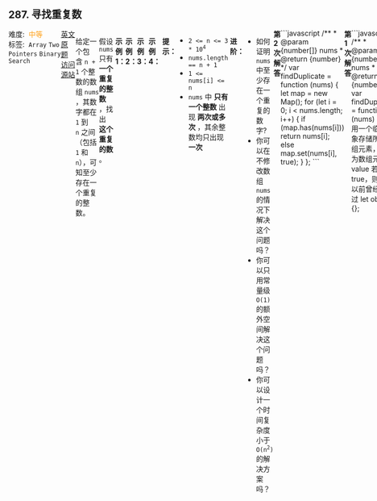 <div style="font-size: 20px; margin-bottom: 15px; font-weight: bold;">287. 寻找重复数</div>
<div style="display: flex; font-size: 14px; justify-content: space-between;"><div><span style="margin-right: 30px;">难度:&nbsp;&nbsp;<label style="color: rgb(255, 161, 25);">中等</label></span><span style="margin-right: 30px;">标签:&nbsp;&nbsp;<code>Array</code>&nbsp;<code>Two Pointers</code>&nbsp;<code>Binary Search</code></span></div><div><span style="margin-right: 15px;"><a href="https://leetcode.com/problems/find-the-duplicate-number/">英文原题</a></span><span><a href="https://leetcode-cn.com/problems/find-the-duplicate-number/">访问源站</a></span></div>
<hr style="height: 1px; margin: 1em 0px;" />
<p>给定一个包含 <code>n + 1</code> 个整数的数组 <code>nums</code> ，其数字都在 <code>1</code> 到 <code>n</code><em> </em>之间（包括 <code>1</code> 和 <code>n</code>），可知至少存在一个重复的整数。</p>

<p>假设 <code>nums</code> 只有 <strong>一个重复的整数</strong> ，找出 <strong>这个重复的数</strong> 。</p>

<p> </p>

<p><strong>示例 1：</strong></p>

<pre>
<strong>输入：</strong>nums = [1,3,4,2,2]
<strong>输出：</strong>2
</pre>

<p><strong>示例 2：</strong></p>

<pre>
<strong>输入：</strong>nums = [3,1,3,4,2]
<strong>输出：</strong>3
</pre>

<p><strong>示例 3：</strong></p>

<pre>
<strong>输入：</strong>nums = [1,1]
<strong>输出：</strong>1
</pre>

<p><strong>示例 4：</strong></p>

<pre>
<strong>输入：</strong>nums = [1,1,2]
<strong>输出：</strong>1
</pre>

<p> </p>

<p><strong>提示：</strong></p>

<ul>
	<li><code>2 &lt;= n &lt;= 3 * 10<sup>4</sup></code></li>
	<li><code>nums.length == n + 1</code></li>
	<li><code>1 &lt;= nums[i] &lt;= n</code></li>
	<li><code>nums</code> 中 <strong>只有一个整数</strong> 出现 <strong>两次或多次</strong> ，其余整数均只出现 <strong>一次</strong></li>
</ul>

<p> </p>

<p><b>进阶：</b></p>

<ul>
	<li>如何证明 <code>nums</code> 中至少存在一个重复的数字?</li>
	<li>你可以在不修改数组 <code>nums</code> 的情况下解决这个问题吗？</li>
	<li>你可以只用常量级 <code>O(1)</code> 的额外空间解决这个问题吗？</li>
	<li>你可以设计一个时间复杂度小于 <code>O(n<sup>2</sup>)</code> 的解决方案吗？</li>
</ul>

<hr style="height: 1px; margin: 1em 0px;" />
<strong>第2次解答</strong>
```javascript
/**
 * @param {number[]} nums
 * @return {number}
 */
var findDuplicate = function (nums) {
  let map = new Map();
  for (let i = 0; i < nums.length; i++) {
    if (map.has(nums[i])) return nums[i];
    else map.set(nums[i], true);
  }
};
```
<hr style="height: 1px; margin: 1em 0px;" />
<strong>第1次解答</strong>
```javascript
/**
 * @param {number[]} nums
 * @return {number}
 */
var findDuplicate = function (nums) {
  // 用一个临时对象存储所有数组元素，key为数组元素，value 若为 true，则表示以前曾经访问过
  let obj = {};

  for (let i = 0; i < nums.length; i++) {
    // 如果走过了，则直接return
    if (obj[nums[i]]) {
      return nums[i];
    } else {
      obj[nums[i]] = true;
    }
  }
};
```